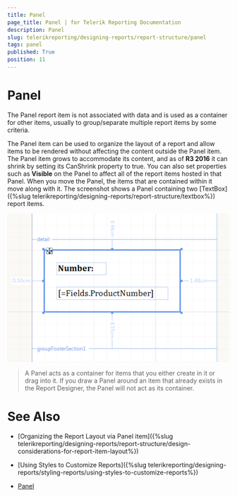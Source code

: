 ```yaml
---
title: Panel
page_title: Panel | for Telerik Reporting Documentation
description: Panel
slug: telerikreporting/designing-reports/report-structure/panel
tags: panel
published: True
position: 11
---
```


# Panel



The Panel report item is not associated with data and is used as a container for other items, usually to group/separate multiple report items by some criteria. 

The Panel item can be used to organize the layout of a report and allow items to be rendered without affecting the content outside the Panel item.           The Panel item grows to accommodate its content, and as of __R3 2016__ it can shrink by setting its CanShrink property to true.           You can also set properties such as __Visible__ on the Panel to affect all of the report items hosted in that Panel.           When you move the Panel, the items that are contained within it move along with it. The           screenshot shows a Panel containing two [TextBox]({%slug telerikreporting/designing-reports/report-structure/textbox%}) report items.           

  ![](images/Panel.png)

> A Panel acts as a container for items that you either create in it or drag into it. If you draw a Panel around an item that already exists in the Report Designer,             the Panel will not act as its container.           


# See Also

 

* [Organizing the Report Layout via Panel item]({%slug telerikreporting/designing-reports/report-structure/design-considerations-for-report-item-layout%})

 

* [Using Styles to Customize Reports]({%slug telerikreporting/designing-reports/styling-reports/using-styles-to-customize-reports%}) 

* [Panel](/reporting/api/Telerik.Reporting.Panel)

